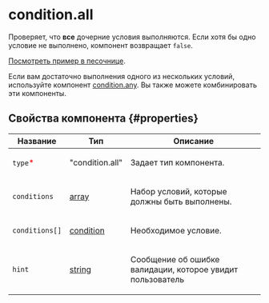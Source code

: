 # condition.all

Проверяет, что **все** дочерние условия выполняются. Если хотя бы одно условие не выполнено, компонент возвращает `false`.

[Посмотреть пример в песочнице](https://clck.ru/RFUkZ).

Если вам достаточно выполнения одного из нескольких условий, используйте компонент [condition.any](condition.any.md). Вы также можете комбинировать эти компоненты.

## Свойства компонента {#properties}

| Название                                 | Тип                                                                                    | Описание                                                          |
| ---------------------------------------- | -------------------------------------------------------------------------------------- | ----------------------------------------------------------------- |
| `type`<span style="color: red">\*</span> | "condition.all"                                                                        | <p>Задает тип компонента.</p>                                     |
| `conditions`                             | <a class="xref popup-link" href="../concepts/types.dita#types/array">array</a>         | <p>Набор условий, которые должны быть выполнены.</p>              |
| `conditions[]`                           | <a class="xref popup-link" href="../concepts/types.dita#types/condition">condition</a> | <p>Необходимое условие.</p>                                       |
| `hint`                                   | <a class="xref popup-link" href="../concepts/types.dita#types/string">string</a>       | <p>Сообщение об ошибке валидации, которое увидит пользователь</p> |
